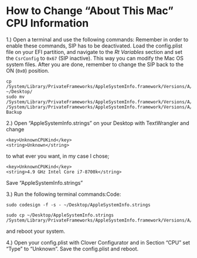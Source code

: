 # How to Change “About This Mac” CPU Information

1.) Open a terminal and use the following commands:
Remember in order to enable these commands, SIP has to be deactivated. Load the config.plist file on your EFI partition, and navigate to the *Rt Variables* section and set the `CsrConfig` to `0x67` (SIP inactive).  This way you can modify the Mac OS system files. After you are done, remember to change the SIP back to the ON (`0x0`) position.

```
cp /System/Library/PrivateFrameworks/AppleSystemInfo.framework/Versions/A/Resources/English.lproj/AppleSystemInfo.strings ~/Desktop/
sudo mv /System/Library/PrivateFrameworks/AppleSystemInfo.framework/Versions/A/Resources/English.lproj/AppleSystemInfo.strings /System/Library/PrivateFrameworks/AppleSystemInfo.framework/Versions/A/Resources/English.lproj/AppleSystemInfo.strings-Backup
```

2.) Open “AppleSystemInfo.strings” on your Desktop with TextWrangler and change
```
<key>UnknownCPUKind</key>
<string>Unknown</string>
```
to what ever you want, in my case I chose;

```
<key>UnknownCPUKind</key>
<string>4.9 GHz Intel Core i7-8700k</string>
```
Save “AppleSystemInfo.strings”

3.) Run the following terminal commands:Code:
```
sudo codesign -f -s - ~/Desktop/AppleSystemInfo.strings

sudo cp ~/Desktop/AppleSystemInfo.strings /System/Library/PrivateFrameworks/AppleSystemInfo.framework/Versions/A/Resources/English.lproj/
```
and reboot your system.

4.) Open your config.plist with Clover Configurator and in Section “CPU” set “Type” to “Unknown”. Save the config.plist and reboot.
